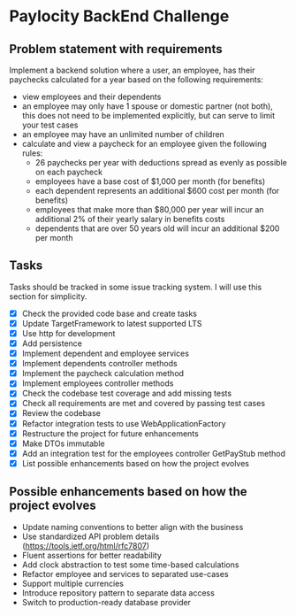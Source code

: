 # Paylocity BackEnd Challenge

## Problem statement with requirements
Implement a backend solution where a user, an employee, has their paychecks calculated for a year
based on the following requirements:
- view employees and their dependents
- an employee may only have 1 spouse or domestic partner (not both), this does not need to be implemented explicitly,
  but can serve to limit your test cases
- an employee may have an unlimited number of children
- calculate and view a paycheck for an employee given the following rules:
  - 26 paychecks per year with deductions spread as evenly as possible on each paycheck
  - employees have a base cost of $1,000 per month (for benefits)
  - each dependent represents an additional $600 cost per month (for benefits)
  - employees that make more than $80,000 per year will incur an additional 2% of their yearly salary in benefits costs
  - dependents that are over 50 years old will incur an additional $200 per month

## Tasks
Tasks should be tracked in some issue tracking system. I will use this section for simplicity.
- [X] Check the provided code base and create tasks
- [X] Update TargetFramework to latest supported LTS
- [X] Use http for development
- [X] Add persistence
- [X] Implement dependent and employee services
- [X] Implement dependents controller methods
- [X] Implement the paycheck calculation method
- [X] Implement employees controller methods
- [X] Check the codebase test coverage and add missing tests
- [X] Check all requirements are met and covered by passing test cases
- [X] Review the codebase
- [X] Refactor integration tests to use WebApplicationFactory
- [X] Restructure the project for future enhancements
- [X] Make DTOs immutable
- [X] Add an integration test for the employees controller GetPayStub method
- [X] List possible enhancements based on how the project evolves

## Possible enhancements based on how the project evolves
- Update naming conventions to better align with the business
- Use standardized API problem details (https://tools.ietf.org/html/rfc7807)
- Fluent assertions for better readability
- Add clock abstraction to test some time-based calculations
- Refactor employee and services to separated use-cases
- Support multiple currencies
- Introduce repository pattern to separate data access
- Switch to production-ready database provider
